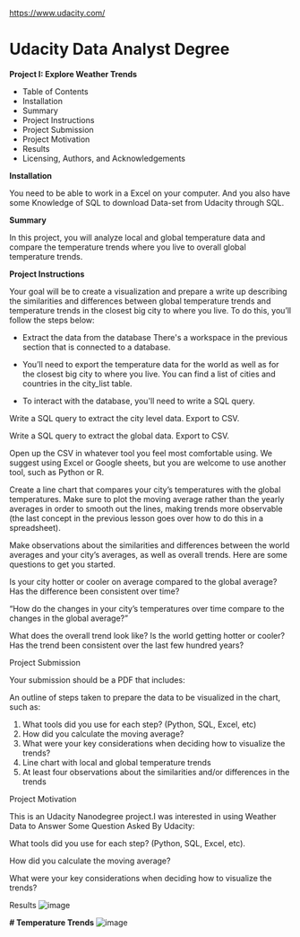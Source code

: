 https://www.udacity.com/

# Udacity Data Analyst Degree

**Project I: Explore Weather Trends**


* Table of Contents
* Installation
* Summary
* Project Instructions
* Project Submission
* Project Motivation
* Results
* Licensing, Authors, and Acknowledgements


**Installation**

You need to be able to work in a Excel on your computer. And you also have some Knowledge of SQL to download Data-set from Udacity through SQL.

**Summary**

In this project, you will analyze local and global temperature data and compare the temperature trends where you live to overall global temperature trends.

**Project Instructions**

Your goal will be to create a visualization and prepare a write up describing the similarities and differences between global temperature trends and temperature trends in the closest big city to where you live. To do this, you’ll follow the steps below:

* Extract the data from the database There's a workspace in the previous section that is connected to a database. 

* You’ll need to export the temperature data for the world as well as for the closest big city to where you live. You can find a list of cities and countries in the city_list table.
* To interact with the database, you'll need to write a SQL query.

Write a SQL query to extract the city level data. Export to CSV.

Write a SQL query to extract the global data. Export to CSV.

Open up the CSV in whatever tool you feel most comfortable using. We suggest using Excel or Google sheets, but you are welcome to use another tool, such as Python or R.

Create a line chart that compares your city’s temperatures with the global temperatures. Make sure to plot the moving average rather than the yearly averages in order to smooth out the lines, making trends more observable (the last concept in the previous lesson goes over how to do this in a spreadsheet).

Make observations about the similarities and differences between the world averages and your city’s averages, as well as overall trends. Here are some questions to get you started.

Is your city hotter or cooler on average compared to the global average? Has the difference been consistent over time?

“How do the changes in your city’s temperatures over time compare to the changes in the global average?”

What does the overall trend look like? Is the world getting hotter or cooler? Has the trend been consistent over the last few hundred years?

Project Submission

Your submission should be a PDF that includes:

An outline of steps taken to prepare the data to be visualized in the chart, such as:

1. What tools did you use for each step? (Python, SQL, Excel, etc)
2. How did you calculate the moving average?
3. What were your key considerations when deciding how to visualize the trends?
4. Line chart with local and global temperature trends
5. At least four observations about the similarities and/or differences in the trends

Project Motivation

This is an Udacity Nanodegree project.I was interested in using Weather Data to Answer Some Question Asked By Udacity:

What tools did you use for each step? (Python, SQL, Excel, etc).

How did you calculate the moving average?

What were your key considerations when deciding how to visualize the trends?

Results
![image](https://user-images.githubusercontent.com/58102638/215305256-246498f9-6d97-4056-9e56-fde017fabdc8.png)


**# Temperature Trends**
![image](https://user-images.githubusercontent.com/58102638/215305279-d1030b6e-a90b-4b4a-9adc-291f2b118859.png)


